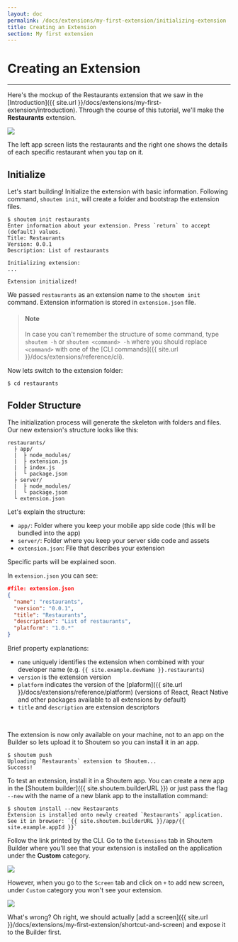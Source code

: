 ```yaml
---
layout: doc
permalink: /docs/extensions/my-first-extension/initializing-extension
title: Creating an Extension
section: My first extension
---
```


# Creating an Extension
<hr />

Here's the mockup of the Restaurants extension that we saw in the [Introduction]({{ site.url }}/docs/extensions/my-first-extension/introduction). Through the course of this tutorial, we'll make the **Restaurants** extension.


<p class="image">
<img src='{{ site.url }}/img/my-first-extension/extension-preview.jpg'/>
</p>

The left app screen lists the restaurants and the right one shows the details of each specific restaurant when you tap on it.

## Initialize

Let's start building! Initialize the extension with basic information. Following command, `shoutem init`, will create a folder and bootstrap the extension files.

```ShellSession
$ shoutem init restaurants
Enter information about your extension. Press `return` to accept (default) values.
Title: Restaurants
Version: 0.0.1
Description: List of restaurants

Initializing extension:
...

Extension initialized!
```

We passed `restaurants` as an extension name to the `shoutem init` command. Extension information is stored in `extension.json` file.

> #### Note
> In case you can't remember the structure of some command, type `shoutem -h` or `shoutem <command> -h` where you should replace `<command>` with one of the [CLI commands]({{ site.url }}/docs/extensions/reference/cli).

Now lets switch to the extension folder:

```ShellSession
$ cd restaurants
```

## Folder Structure
The initialization process will generate the skeleton with folders and files. Our new extension's structure looks like this:

```
restaurants/
  ├ app/
  |  ├ node_modules/
  |  ├ extension.js
  |  ├ index.js
  |  └ package.json
  ├ server/
  |  ├ node_modules/
  |  └ package.json
  └ extension.json
```

Let's explain the structure:

- `app/`: Folder where you keep your mobile app side code (this will be bundled into the app)
- `server/`: Folder where you keep your server side code and assets
- `extension.json`: File that describes your extension

Specific parts will be explained soon.

In `extension.json` you can see:

```JSON
#file: extension.json
{
  "name": "restaurants",
  "version": "0.0.1",
  "title": "Restaurants",
  "description": "List of restaurants",
  "platform": "1.0.*"
}
```

Brief property explanations:

- `name` uniquely identifies the extension when combined with your developer name (e.g. `{{ site.example.devName }}.restaurants`)
- `version` is the extension version
- `platform` indicates the version of the [plaform]({{ site.url }}/docs/extensions/reference/platform) (versions of React, React Native and other packages available to all extensions by default)
- `title` and `description` are extension descriptors

<br />

The extension is now only available on your machine, not to an app on the Builder so lets upload it to Shoutem so you can install it in an app.

```ShellSession
$ shoutem push
Uploading `Restaurants` extension to Shoutem...
Success!
```

To test an extension, install it in a Shoutem app. You can create a new app in the [Shoutem builder]({{ site.shoutem.builderURL }}) or just pass the flag `--new`  with the name of a new blank app to the installation command:

```ShellSession
$ shoutem install --new Restaurants
Extension is installed onto newly created `Restaurants` application.
See it in browser: `{{ site.shoutem.builderURL }}/app/{{ site.example.appId }}`
```

Follow the link printed by the CLI. Go to the `Extensions` tab in Shoutem Builder where you'll see that your extension is installed on the application under the **Custom** category.

<p class="image">
<img src='{{ site.url }}/img/my-first-extension/extension-tab-extension.png'/>
</p>

However, when you go to the `Screen` tab and click on `+` to add new screen, under `Custom` category you won't see your extension.

<p class="image">
<img src='{{ site.url }}/img/my-first-extension/add-content-no-extension.png'/>
</p>

What's wrong? Oh right, we should actually [add a screen]({{ site.url }}/docs/extensions/my-first-extension/shortcut-and-screen) and expose it to the Builder first.
